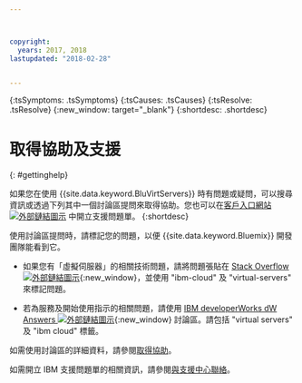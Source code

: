 ```yaml
---



copyright:
  years: 2017, 2018
lastupdated: "2018-02-28"


---
```


<!-- Common attributes used in the template are defined as follows: -->
{:tsSymptoms: .tsSymptoms} 
{:tsCauses: .tsCauses} 
{:tsResolve: .tsResolve} 
{:new_window: target="_blank"}
{:shortdesc: .shortdesc}

<!-- # {{site.data.keyword.blockstorageshort}} troubleshooting
{: #ts} -->
<!-- Provide an appropriate ID above -->

<!-- IN PROGRESS - AUDIENCE BLUE, STAGING ONLY -->


<!-- This is the template for troubleshooting topics.  -->

<!-- The short description section should include the service long name and "Bluemix" for search optimization. Example short description: -->

<!-- Add a heading and content for how to get help and support. Use this template for beta and GA services:  -->
# 取得協助及支援 
{: #gettinghelp}

如果您在使用 {{site.data.keyword.BluVirtServers}} 時有問題或疑問，可以搜尋資訊或透過下列其中一個討論區提問來取得協助。您也可以在[客戶入口網站 ![外部鏈結圖示](../../icons/launch-glyph.svg "外部鏈結圖示")](https://control.softlayer.com/) 中開立支援問題單。
{:shortdesc}

使用討論區提問時，請標記您的問題，以便 {{site.data.keyword.Bluemix}} 開發團隊能看到它。
<!--Insert the appropriate Stack Overflow tag for your service for <block-storage> in URL and text below:  -->
* 如果您有「虛擬伺服器」的相關技術問題，請將問題張貼在 [Stack Overflow ![外部鏈結圖示](../icons/launch-glyph.svg "外部鏈結圖示")](http://stackoverflow.com/search?q=virtual-servers+ibm-bluemix){:new_window}，並使用 "ibm-cloud" 及 "virtual-servers" 來標記問題。
<!--Insert the appropriate dW Answers tag for your service for <service_keyword> in URL below:  -->
* 若為服務及開始使用指示的相關問題，請使用 [IBM developerWorks dW Answers ![外部鏈結圖示](../icons/launch-glyph.svg "外部鏈結圖示")](https://developer.ibm.com/answers/topics/virtual-servers.html?smartspace=bluemix){:new_window} 討論區。請包括 "virtual servers" 及 "ibm cloud" 標籤。

如需使用討論區的詳細資料，請參閱[取得協助](https://new-console.eu-gb.bluemix.net/docs/support/index.html#getting-help)。

如需開立 IBM 支援問題單的相關資訊，請參閱[與支援中心聯絡](/docs/get-support/howtogetsupport.html)。

